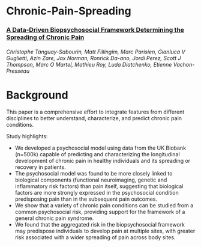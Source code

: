 # **Chronic-Pain-Spreading**
### [A Data-Driven Biopsychosocial Framework Determining the Spreading of Chronic Pain](https://www.medrxiv.org/content/10.1101/2022.07.22.22277850v1)
###### Christophe Tanguay-Sabourin, Matt Fillingim, Marc Parisien, Gianluca V Guglietti, Azin Zare, Jax Norman,  Ronrick Da-ano, Jordi Perez, Scott J Thompson, Marc O Martel, Mathieu Roy, Luda Diatchenko, Etienne Vachon-Presseau

# **Background**
This paper is a comprehensive effort to integrate features from different disciplines to better
understand, characterize, and predict chronic pain conditions.

Study highlights:

- We developed a psychosocial model using data from the UK Biobank (n=500k) capable of
predicting and characterizing the longitudinal development of chronic pain in healthy individuals
and its spreading or recovery in patients.
- The psychosocial model was found to be more closely linked to
biological components (functional neuroimaging, genetic and 
inflammatory risk factors) than pain itself, suggesting that biological factors are more strongly
expressed in the psychosocial condition predisposing pain than in the subsequent pain outcomes.
- We show that a variety of chronic pain conditions can be studied from
a common psychosocial risk, providing support for the framework of a general chronic pain
syndrome.
- We found that the aggregated risk in the biopsychosocial framework may predispose
individuals to develop pain at multiple sites, with greater risk associated with a wider spreading
of pain across body sites.


